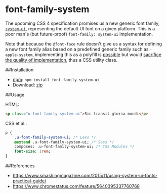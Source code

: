 # font-family-system

The upcoming CSS 4 specification promises us a new generic font family,
[`system-ui`](https://drafts.csswg.org/css-fonts-4/#valdef-font-family-system-ui),
representing the default UI font on a given platform. This is a poor man's
(but future-proof) `font-family: system-ui` implementation.

Note that because the `@font-face` rule doesn't give us a syntax for defining
a new font family alias based on a predefined generic family such as `-apple-system`,
implementing this as a polyfill is [possible](https://github.com/jonathantneal/system-font-css)
but would [sacrifice the quality of implementation](https://www.smashingmagazine.com/2015/11/using-system-ui-fonts-practical-guide/), thus a CSS utility class.

##Installation

* [npm](http://npmjs.org/): `npm install font-family-system-ui`
* Download: [zip](https://github.com/agurtovoy/font-family-system-ui/archive/master.zip)

##Usage

HTML:
```html
<p class="u-font-family-system-ui">Sic transit gloria mundi</p>
```

CSS et al.:
```Sass
p {
    .u-font-family-system-ui; /* Less */
    @extend .u-font-family-system-ui; /* Sass */
    composes: .u-font-family-system-ui; /* CSS Modules */
    font-size: 1rem;
}
```

##References

* https://www.smashingmagazine.com/2015/11/using-system-ui-fonts-practical-guide/
* https://www.chromestatus.com/feature/5640395337760768
